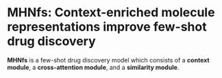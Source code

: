 # MHNfs: Context-enriched molecule representations improve few-shot drug discovery

**MHNfs** is a few-shot drug discovery model which consists of a **context module**, a **cross-attention module**, and a **similarity module**.

